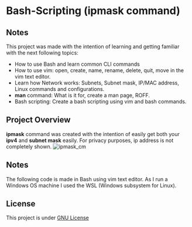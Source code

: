 # Bash-Scripting (ipmask command)

## Notes
This project was made with the intention of learning and getting familiar with the next following topics: <br />

* How to use Bash and learn common CLI commands
* How to use vim: open, create, name, rename, delete, quit, move in the vim text editor.
* Learn how Network works: Subnets, Subnet mask, IP/MAC address, Linux commands and configurations.
* **man** command: What is it for, create a man page, ROFF.
* Bash scripting: Create a bash scripting using vim and bash commands. <br />

##  Project Overview

**ipmask** command was created with the intention of easily get both your **ipv4** and **subnet mask** easily. For privacy purposes, ip address is not completely shown.
![ipmask_cm](https://github.com/TizianaAndreaOrlando/Bash-Scripting/assets/81337862/11e10dd6-a31e-4ad5-966a-a321345979f5)

## Notes

The following code is made in Bash using vim text editor. As I run a Windows OS machine I used the WSL (Windows subsystem for Linux). 


## License

This project is under [GNU License](https://github.com/TizianaAndreaOrlando/Bash-Scripting/blob/main/LICENSE)


